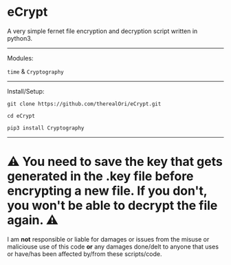 # eCrypt
A very simple fernet file encryption and decryption script written in python3.
__                            __

Modules:

`time` & `Cryptography`
__                            __

Install/Setup:

`git clone https://github.com/therealOri/eCrypt.git`

`cd eCrypt`

`pip3 install Cryptography`
__                            __

# ⚠️ You need to save the key that gets generated in the .key file before encrypting a new file. If you don't, you won't be able to decrypt the file again. ⚠️

I am **not** responsible or liable for damages or issues from the misuse or maliciouse use of this code **or** any damages done/delt to anyone that uses or have/has been affected by/from these scripts/code.
